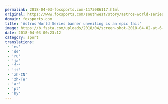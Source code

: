 ```yaml
---
permalink: 2018-04-03-foxsports.com-1173086117.html
original: https://www.foxsports.com/southwest/story/astros-world-series-banner-unveiling-is-an-epic-fail-040218
domain: foxsports.com
title: 'Astros World Series banner unveiling is an epic fail'
image: https://b.fssta.com/uploads/2018/04/screen-shot-2018-04-02-at-6-56-10-pm.vresize.1200.630.high.42.png
date: 2018-04-03 00:23:12
category: sport
translations: 
 - 'es'
 - 'de'
 - 'ru'
 - 'ja'
 - 'fr'
 - 'it'
 - 'zh-CN'
 - 'zh-TW'
 - 'ar'
 - 'pt'
 - 'hy'
---
```


